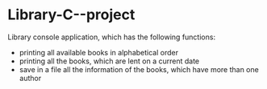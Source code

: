 # Library-C--project
Library console application, which has the following functions:
- printing all available books in alphabetical order
- printing all the books, which are lent on a current date
- save in a file all the information of the books, which have more than one author
